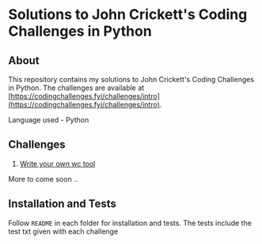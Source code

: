 # Solutions to John Crickett's Coding Challenges in Python

## About

This repository contains my solutions to John Crickett's Coding Challenges in Python. The challenges are available at [https://codingchallenges.fyi/challenges/intro](https://codingchallenges.fyi/challenges/intro).

Language used - Python

## Challenges

1. [Write your own wc tool](src/1/)

More to come soon ..

## Installation and Tests

Follow `README` in each folder for installation and tests. 
The tests include the test txt given with each challenge
